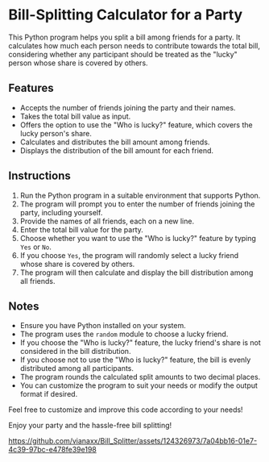 # Bill-Splitting Calculator for a Party

This Python program helps you split a bill among friends for a party. It calculates how much each person needs to contribute towards the total bill, considering whether any participant should be treated as the "lucky" person whose share is covered by others.

## Features

- Accepts the number of friends joining the party and their names.
- Takes the total bill value as input.
- Offers the option to use the "Who is lucky?" feature, which covers the lucky person's share.
- Calculates and distributes the bill amount among friends.
- Displays the distribution of the bill amount for each friend.

## Instructions

1. Run the Python program in a suitable environment that supports Python.
2. The program will prompt you to enter the number of friends joining the party, including yourself.
3. Provide the names of all friends, each on a new line.
4. Enter the total bill value for the party.
5. Choose whether you want to use the "Who is lucky?" feature by typing `Yes` or `No`.
6. If you choose `Yes`, the program will randomly select a lucky friend whose share is covered by others.
7. The program will then calculate and display the bill distribution among all friends.

## Notes

- Ensure you have Python installed on your system.
- The program uses the `random` module to choose a lucky friend.
- If you choose the "Who is lucky?" feature, the lucky friend's share is not considered in the bill distribution.
- If you choose not to use the "Who is lucky?" feature, the bill is evenly distributed among all participants.
- The program rounds the calculated split amounts to two decimal places.
- You can customize the program to suit your needs or modify the output format if desired.

  
Feel free to customize and improve this code according to your needs!

Enjoy your party and the hassle-free bill splitting!



https://github.com/vianaxx/Bill_Splitter/assets/124326973/7a04bb16-01e7-4c39-97bc-e478fe39e198

